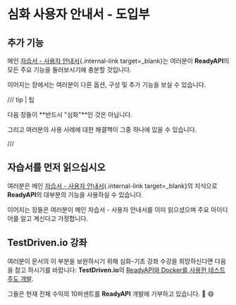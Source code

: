 # 심화 사용자 안내서 - 도입부

## 추가 기능

메인 [자습서 - 사용자 안내서](../tutorial/index.md){.internal-link target=_blank}는 여러분이 **ReadyAPI**의 모든 주요 기능을 둘러보시기에 충분할 것입니다.

이어지는 장에서는 여러분이 다른 옵션, 구성 및 추가 기능을 보실 수 있습니다.

/// tip | 팁

다음 장들이 **반드시 "심화"**인 것은 아닙니다.

그리고 여러분의 사용 사례에 대한 해결책이 그중 하나에 있을 수 있습니다.

///

## 자습서를 먼저 읽으십시오

여러분은 메인 [자습서 - 사용자 안내서](../tutorial/index.md){.internal-link target=_blank}의 지식으로 **ReadyAPI**의 대부분의 기능을 사용하실 수 있습니다.

이어지는 장들은 여러분이 메인 자습서 - 사용자 안내서를 이미 읽으셨으며 주요 아이디어를 알고 계신다고 가정합니다.

## TestDriven.io 강좌

여러분이 문서의 이 부분을 보완하시기 위해 심화-기초 강좌 수강을 희망하신다면 다음을 참고 하시기를 바랍니다: **TestDriven.io**의 <a href="https://testdriven.io/courses/tdd-readyapi/" class="external-link" target="_blank">ReadyAPI와 Docker를 사용한 테스트 주도 개발</a>.

그들은 현재 전체 수익의 10퍼센트를 **ReadyAPI** 개발에 기부하고 있습니다. 🎉 😄
